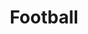 ---
title: "Football"
hidemeta: true
ShowToc: false
cover:
    image: FCB.jpg
    alt: "Força Barça"
    relative: true
summary: Força Barça & Football Analysis
---